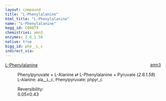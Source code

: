 ```yaml
---
layout: compound
title: "L-Phenylalanine"
html_title: "L-Phenylalanine"
name: "L-Phenylalanine"
kegg_id: C00079
chemistries: amn3
enzymes: 2.6.1.58
native: true
bigg_id: phe__L_c
indirect_via:
---
```

<dl><dt class='rs-product'><a href='{{ site.url }}{{ site.baseurl }}/compounds/C00079' class='link-dark' data-bs-toggle='tooltip' data-bs-html='true' data-bs-title='KEGG: C00079'>L-Phenylalanine</a><span style='float: right; max-width: 40%'><a href='{{ site.url }}{{ site.baseurl }}/chemistries/amn3' class='link-dark opacity-50' style='font-size: small; word-wrap: anywhere;'>amn3</a></span></dt><dd><p>Phenylpyruvate + L-Alanine &#8644; L-Phenylalanine + Pyruvate (<i>2.6.1.58</i>)<br /><span style='font-size: small;'><span data-bs-toggle='tooltip' data-bs-html='true' data-bs-title='KEGG: C00041'>L-Alanine</span>: ala__L_c, <span data-bs-toggle='tooltip' data-bs-html='true' data-bs-title='KEGG: C00166'>Phenylpyruvate</span>: phpyr_c</span><br /><div class="reversibility_info">Reversibility: <div class="progress"><div class="progress-bar bg-success" role="progressbar" style="width: 0%" aria-valuenow="0" aria-valuemin="0" aria-valuemax="100"></div></div><span>0.05&plusmn;0.43</span><div class="progress"><div class="progress-bar bg-danger" role="progressbar" style="width: 0.47%" aria-valuenow="0.04715357839600173" aria-valuemin="0" aria-valuemax="10"></div><div class="progress-bar bg-warning" role="progressbar" style="width: 4.32%" aria-valuenow="0.04715357839600173" aria-valuemin="0" aria-valuemax="10"></div></div></div></p><dl></dl></dd></dl>